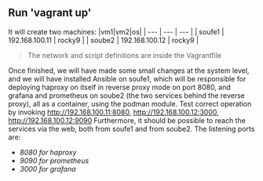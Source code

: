 ## Run 'vagrant up'
It will create two machines:
|vm1|vm2|os|
| --- | --- | --- |
| soufe1 | 192.168.100.11 | rocky9 |
| soube2 | 192.168.100.12 | rocky9 |

> The network and script definitions are inside the Vagrantfile

Once finished, we will have made some small changes at the system level, and we will have installed Ansible on soufe1, which will be responsible for deploying haproxy on itself in reverse proxy mode on port 8080, and grafana and prometheus on soube2 (the two services behind the reverse proxy), all as a container, using the podman module.
Test correct operation by invoking http://192.168.100.11:8080, http://192.168.100.12:3000, http://192.168.100.12:9090
Furthermore, it should be possible to reach the services via the web, both from soufe1 and from soube2.
The listening ports are:

- *8080 for haproxy*
- *9090 for prometheus*
- *3000 for grafana*

